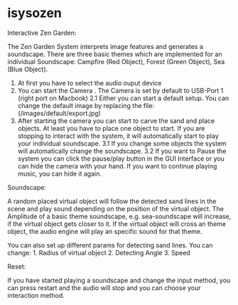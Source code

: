# isysozen

Interactive Zen Garden:

The Zen Garden System interprets image features and generates a soundscape. There are three basic themes which are implemented for an individual Soundscape: Campfire (Red Object), Forest (Green Object), Sea (Blue Object).

1. At first you have to select the audio ouput device
2. You can start the Camera . The Camera is set by default to USB-Port 1 (right port on Macbook)
2.1 Either you can start a default setup. You can change the default image by replacing  the file: (/images/default/export.jpg)
3. After starting the camera you can start to carve the sand and place objects. At least you have to place one object to start. If you are stopping to interact with the system, it will automatically start to play your individual soundscape.
3.1 If you change some objects the system will automatically change the soundscape.
3.2 If you want to Pause the system you can click the pause/play button in the GUI Interface or you can hide the camera with your hand. If you want to continue playing music, you can hide it again.

Soundscape:

A random placed virtual object will follow the detected sand lines in the scene and play sound depending on the position of the virtual object. The Amplitude of a basic theme soundscape, e.g. sea-soundscape will increase, if the virtual object gets closer to it.
If the virtual object will cross an theme object, the audio engine will play an specific sound for that theme.

You can also set up different params for detecting sand lines. You can change:
    1. Radius of virtual object
    2. Detecting Angle 
    3. Speed 
    

Reset:

If you have started playing a soundscape and change the input method, you can press restart and the audio will stop and you can choose your interaction method.
